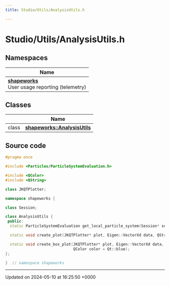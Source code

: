 ```yaml
---
title: Studio/Utils/AnalysisUtils.h

---
```


# Studio/Utils/AnalysisUtils.h



## Namespaces

| Name           |
| -------------- |
| **[shapeworks](../Namespaces/namespaceshapeworks.md)** <br>User usage reporting (telemetry)  |

## Classes

|                | Name           |
| -------------- | -------------- |
| class | **[shapeworks::AnalysisUtils](../Classes/classshapeworks_1_1AnalysisUtils.md)**  |




## Source code

```cpp
#pragma once

#include <Particles/ParticleSystemEvaluation.h>

#include <QColor>
#include <QString>

class JKQTPlotter;

namespace shapeworks {

class Session;

class AnalysisUtils {
 public:
  static ParticleSystemEvaluation get_local_particle_system(Session* session, int domain);

  static void create_plot(JKQTPlotter* plot, Eigen::VectorXd data, QString title, QString x_label, QString y_label);

  static void create_box_plot(JKQTPlotter* plot, Eigen::VectorXd data, QString title, QString x_label,
                              QColor color = Qt::blue);
};

}  // namespace shapeworks
```


-------------------------------

Updated on 2024-05-10 at 16:25:50 +0000
